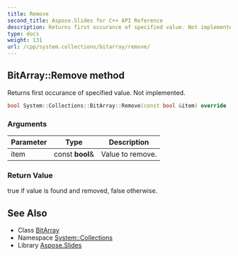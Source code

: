 ```yaml
---
title: Remove
second_title: Aspose.Slides for C++ API Reference
description: Returns first occurance of specified value. Not implemented.
type: docs
weight: 131
url: /cpp/system.collections/bitarray/remove/
---
```

## BitArray::Remove method


Returns first occurance of specified value. Not implemented.

```cpp
bool System::Collections::BitArray::Remove(const bool &item) override
```


### Arguments

| Parameter | Type | Description |
| --- | --- | --- |
| item | const **bool**\& | Value to remove. |

### Return Value

true if value is found and removed, false otherwise.

## See Also

* Class [BitArray](../)
* Namespace [System::Collections](../../)
* Library [Aspose.Slides](../../../)
